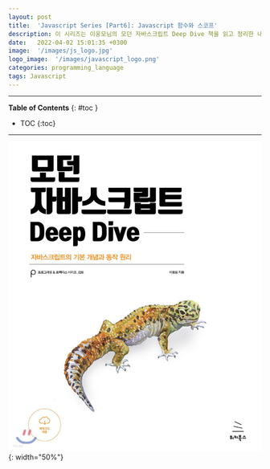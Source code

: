 ```yaml
---
layout: post
title:  'Javascript Series [Part6]: Javascript 함수와 스코프'
description: 이 시리즈는 이웅모님의 모던 자바스크립트 Deep Dive 책을 읽고 정리한 내용입니다.
date:   2022-04-02 15:01:35 +0300
image:  '/images/js_logo.jpg'
logo_image:  '/images/javascript_logo.png'
categories: programming_language
tags: Javascript
---
```

---

**Table of Contents**
{: #toc }
*  TOC
{:toc}

---

![](../../images/js_1.jpeg){: width="50%"}  
